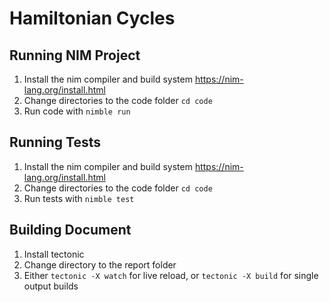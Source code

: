 # Hamiltonian Cycles

## Running NIM Project

1. Install the nim compiler and build system <https://nim-lang.org/install.html>
2. Change directories to the code folder `cd code`
2. Run code with `nimble run`

## Running Tests
1. Install the nim compiler and build system <https://nim-lang.org/install.html>
2. Change directories to the code folder `cd code`
2. Run tests with `nimble test`

## Building Document

1. Install tectonic
2. Change directory to the report folder
3. Either `tectonic -X watch` for live reload, or `tectonic -X build` for single
   output builds

